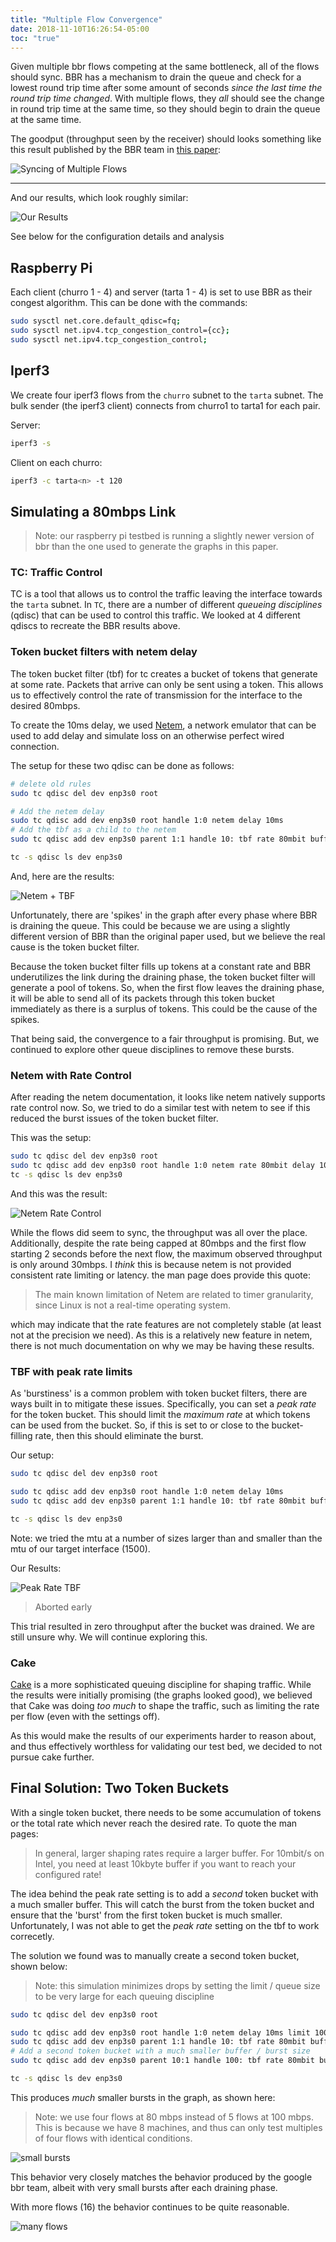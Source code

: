 ```yaml
---
title: "Multiple Flow Convergence"
date: 2018-11-10T16:26:54-05:00
toc: "true"
---
```



Given multiple bbr flows competing at the same bottleneck, all of the flows should sync. BBR has a mechanism to 
drain the queue and check for a lowest round trip time after some amount of seconds *since the last time the round trip time changed*. With multiple flows, they *all* should see the change in round trip time at the same time, so they should begin to drain the queue at the same time. 

The goodput (throughput seen by the receiver) should looks something like this result published by the BBR team in [this paper](https://cacm.acm.org/magazines/2017/2/212428-bbr-congestion-based-congestion-control/fulltext): 

![Syncing of Multiple Flows](https://deliveryimages.acm.org/10.1145/3010000/3009824/figs/f8.jpg)

<hr/>

And our results, which look roughly similar: 

![Our Results](/results/4_throughput.svg)

See below for the configuration details and analysis
<!--more-->

## Raspberry Pi 

Each client (churro 1 - 4) and server (tarta 1 - 4) is set to use BBR as their congest algorithm. This can be done with the commands:

```sh
sudo sysctl net.core.default_qdisc=fq;
sudo sysctl net.ipv4.tcp_congestion_control={cc};
sudo sysctl net.ipv4.tcp_congestion_control;
```

## Iperf3 

We create four iperf3 flows from the `churro` subnet to the `tarta` subnet. The bulk sender (the iperf3 client) connects from churro1 to tarta1 for each pair. 

Server: 
```sh
iperf3 -s
```

Client on each churro: 
```sh 
iperf3 -c tarta<n> -t 120
```

## Simulating a 80mbps Link

> Note: our raspberry pi testbed is running a slightly newer version of bbr than the one used to generate the graphs in this paper. 

### TC: Traffic Control

TC is a tool that allows us to control the traffic leaving the interface towards the `tarta` subnet. In `TC`, 
there are a number of different *queueing disciplines* (qdisc) that can be used to control this traffic. We looked
at 4 different qdiscs to recreate the BBR results above. 

### Token bucket filters with netem delay

The token bucket filter (tbf) for tc creates a bucket of tokens that generate at some rate. Packets that arrive 
can only be sent using a token. This allows us to effectively control the rate of transmission for the interface to 
the desired 80mbps. 

To create the 10ms delay, we used [Netem](http://man7.org/linux/man-pages/man8/tc-netem.8.html), 
a network emulator that can be used to add delay and simulate loss on an otherwise perfect 
wired connection. 

The setup for these two qdisc can be done as follows: 

```sh
# delete old rules
sudo tc qdisc del dev enp3s0 root

# Add the netem delay
sudo tc qdisc add dev enp3s0 root handle 1:0 netem delay 10ms
# Add the tbf as a child to the netem
sudo tc qdisc add dev enp3s0 parent 1:1 handle 10: tbf rate 80mbit buffer 1mbit limit 1000mbit 

tc -s qdisc ls dev enp3s0
```

And, here are the results: 

![Netem + TBF](/80m_tbf.png)

Unfortunately, there are 'spikes' in the graph after every phase where BBR is draining the queue. This could be because we are using a slightly different version of BBR than the original paper used, but we believe the real cause is the token bucket filter. 

Because the token bucket filter fills up tokens at a constant rate and BBR underutilizes the link during the draining phase, the token bucket filter will generate a pool of tokens. So, when the first flow leaves the draining phase, it will be able to send all of its packets through this token bucket immediately as there is a surplus of tokens. This could be the cause of the spikes. 

That being said, the convergence to a fair throughput is promising. But, we continued to explore other queue disciplines to remove these bursts. 

### Netem with Rate Control

After reading the netem documentation, it looks like netem natively supports rate control now. So, we tried to do a similar test with netem to see if this reduced the burst issues of the token bucket filter. 

This was the setup: 

```sh
sudo tc qdisc del dev enp3s0 root
sudo tc qdisc add dev enp3s0 root handle 1:0 netem rate 80mbit delay 10ms
tc -s qdisc ls dev enp3s0
```

And this was the result: 

![Netem Rate Control](/80m_netem.png)

While the flows did seem to sync, the throughput was all over the place. Additionally, despite the rate being capped at 80mbps and the first flow starting 2 seconds before the next flow, the maximum observed throughput is only around 30mbps. I *think* this is because netem is not provided consistent rate limiting or latency. the man page does provide this quote: 

> The main known limitation of Netem are related to timer granularity, since Linux  is  not  a  real-time
> operating system.

which may indicate that the rate features are not completely stable (at least not at the precision we need). As this is a relatively new feature in netem, there is not much documentation on why we may be having these results. 

### TBF with peak rate limits

As 'burstiness' is a common problem with token bucket filters, there are ways built in to mitigate these issues. Specifically, you can set a *peak rate* for the token bucket. This should limit the *maximum rate* at which tokens can be used from the bucket. So, if this is set to or close to the bucket-filling rate, then this should eliminate the burst. 

Our setup: 
```sh
sudo tc qdisc del dev enp3s0 root

sudo tc qdisc add dev enp3s0 root handle 1:0 netem delay 10ms
sudo tc qdisc add dev enp3s0 parent 1:1 handle 10: tbf rate 80mbit buffer 1mbit limit 1000mbit peakrate 81mbit mtu 1500

tc -s qdisc ls dev enp3s0
```

Note: we tried the mtu at a number of sizes larger than and smaller than the mtu of our target interface (1500). 

Our Results: 

![Peak Rate TBF](/80m_tbf_peak.png)

> Aborted early

This trial resulted in zero throughput after the bucket was drained. We are still unsure why. We will continue exploring this. 

### Cake

[Cake](https://www.bufferbloat.net/projects/codel/wiki/Cake/) is a more sophisticated queuing discipline for shaping traffic. While the results were initially promising (the graphs looked good), we believed that Cake was doing *too much* to shape the traffic, such as limiting the rate per flow (even with the settings off). 

As this would make the results of our experiments harder to reason about, and thus effectively worthless for validating our test bed, we decided to not pursue cake further. 

## Final Solution: Two Token Buckets

With a single token bucket, there needs to be some accumulation of tokens or the total rate which never reach the desired rate. To quote the man pages: 
> In general, larger  shaping rates require a larger buffer. For 10mbit/s on Intel, you need at least 10kbyte buffer if you want to reach your configured rate!

The idea behind the peak rate setting is to add a *second* token bucket with a much smaller buffer. This will catch the burst from the token bucket and ensure that the 'burst' from the first token bucket is much smaller. Unfortunately, I was not able to get the *peak rate* setting on the tbf to work correcetly. 

The solution we found was to manually create a second token bucket, shown below: 

> Note: this simulation minimizes drops by setting the limit / queue size to be very large for each queuing discipline

```sh
sudo tc qdisc del dev enp3s0 root

sudo tc qdisc add dev enp3s0 root handle 1:0 netem delay 10ms limit 1000
sudo tc qdisc add dev enp3s0 parent 1:1 handle 10: tbf rate 80mbit buffer 1mbit limit 1000mbit 
# Add a second token bucket with a much smaller buffer / burst size
sudo tc qdisc add dev enp3s0 parent 10:1 handle 100: tbf rate 80mbit burst .05mbit limit 1000mbit  

tc -s qdisc ls dev enp3s0
```

This produces *much* smaller bursts in the graph, as shown here: 

> Note: we use four flows at 80 mbps instead of 5 flows at 100 mbps. This is because we have 8 machines, and thus 
> can only test multiples of four flows with identical conditions.

![small bursts](/80m_multi_tbf.png)

This behavior very closely matches the behavior produced by the google bbr team, albeit with very small bursts after each draining phase. 

With more flows (16) the behavior continues to be quite reasonable. 

![many flows](/results/16_throughput.svg)